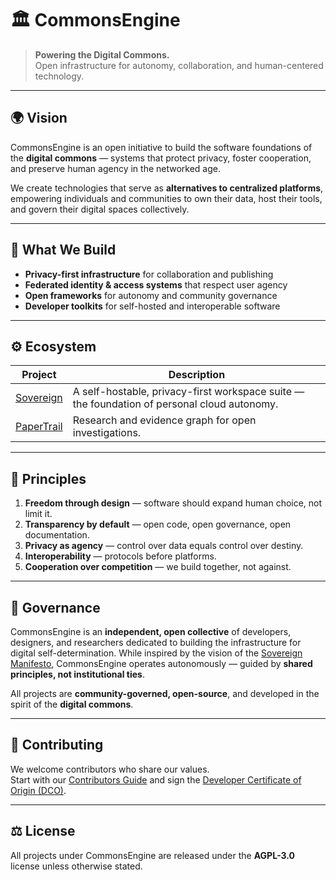 # 🏛️ CommonsEngine

> **Powering the Digital Commons.**  
> Open infrastructure for autonomy, collaboration, and human-centered technology.

---

## 🌍 Vision

CommonsEngine is an open initiative to build the software foundations of the **digital commons** — systems that protect privacy, foster cooperation, and preserve human agency in the networked age.

We create technologies that serve as **alternatives to centralized platforms**, empowering individuals and communities to own their data, host their tools, and govern their digital spaces collectively.

---

## 🧩 What We Build

- **Privacy-first infrastructure** for collaboration and publishing  
- **Federated identity & access systems** that respect user agency  
- **Open frameworks** for autonomy and community governance  
- **Developer toolkits** for self-hosted and interoperable software  

---

## ⚙️ Ecosystem

| Project | Description |
|----------|-------------|
| [Sovereign](https://github.com/CommonsEngine/Sovereign) | A self-hostable, privacy-first workspace suite — the foundation of personal cloud autonomy. |
| [PaperTrail](https://github.com/kasunben/PaperTrail) | Research and evidence graph for open investigations. |

---

## 🧠 Principles

1. **Freedom through design** — software should expand human choice, not limit it.  
2. **Transparency by default** — open code, open governance, open documentation.  
3. **Privacy as agency** — control over data equals control over destiny.  
4. **Interoperability** — protocols before platforms.  
5. **Cooperation over competition** — we build together, not against.

---

## 🌱 Governance

CommonsEngine is an **independent, open collective** of developers, designers, and researchers dedicated to building the infrastructure for digital self-determination.
While inspired by the vision of the [Sovereign Manifesto](https://github.com/CommonsEngine/Sovereign/blob/main/MANIFESTO.md), CommonsEngine operates autonomously — guided by **shared principles, not institutional ties**.

All projects are **community-governed, open-source**, and developed in the spirit of the **digital commons**.

---

## 🤝 Contributing

We welcome contributors who share our values.  
Start with our [Contributors Guide](../CONTRIBUTING.md) and sign the [Developer Certificate of Origin (DCO)](../DCO.md).

---

## ⚖️ License

All projects under CommonsEngine are released under the **AGPL-3.0** license unless otherwise stated.
